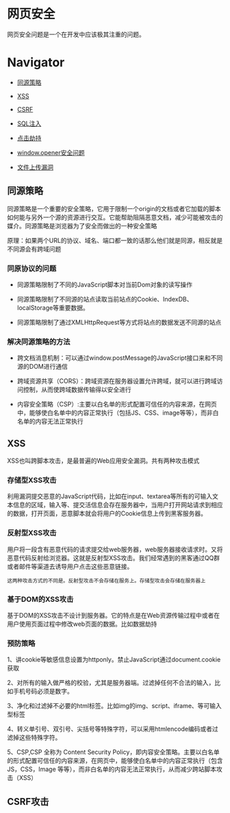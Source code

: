 # 网页安全

网页安全问题是一个在开发中应该极其注重的问题。

# Navigator

* [同源策略](#同源策略)

* [XSS](#XSS)

* [CSRF](#CSRF)

* [SQL注入](#SQL注入)

* [点击劫持](#点击劫持)

* [window.opener安全问题](#window.opener安全问题)

* [文件上传漏洞](#文件上传漏洞)


## 同源策略

同源策略是一个重要的安全策略，它用于限制一个origin的文档或者它加载的脚本如何能与另外一个源的资源进行交互。它能帮助阻隔恶意文档，减少可能被攻击的媒介。同源策略是浏览器为了安全而做出的一种安全策略

原理：如果两个URL的协议、域名、端口都一致的话那么他们就是同源，相反就是不同源会有跨域问题

### 同原协议的问题

* 同源策略限制了不同的JavaScript脚本对当前Dom对象的读写操作

* 同源策略限制了不同源的站点读取当前站点的Cookie、IndexDB、localStorage等重要数据。

* 同源策略限制了通过XMLHttpRequest等方式将站点的数据发送不同源的站点

### 解决同源策略的方法

* 跨文档消息机制：可以通过window.postMessage的JavaScript接口来和不同源的DOM进行通信

* 跨域资源共享（CORS）：跨域资源在服务器设置允许跨域，就可以进行跨域访问控制，从而使跨域数据传输得以安全进行

* 内容安全策略（CSP）:主要以白名单的形式配置可信任的内容来源，在网页中，能够使白名单中的内容正常执行（包括JS、CSS、image等等），而非白名单的内容无法正常执行

## XSS
XSS也叫跨脚本攻击，是最普遍的Web应用安全漏洞。共有两种攻击模式
### 存储型XSS攻击
利用漏洞提交恶意的JavaScript代码，比如在input、textarea等所有的可输入文本信息的区域，输入<script src="http://恶意网站"></script>等、提交活信息会存在服务器中，当用户打开网站请求到相应的数据，打开页面，恶意脚本就会将用户的Cookie信息上传到黑客服务器。

### 反射型XSS攻击
用户将一段含有恶意代码的请求提交给web服务器，web服务器接收请求时。又将恶意代码反射给浏览器。这就是反射型XSS攻击。我们经常遇到的黑客通过QQ群或者邮件等渠道去诱导用户点击这些恶意链接。

    这两种攻击方式的不同是。反射型攻击不会存储在服务上。存储型攻击会存储在服务器上

### 基于DOM的XSS攻击

基于DOM的XSS攻击不设计到服务器。它的特点是在Web资源传输过程中或者在用户使用页面过程中修改web页面的数据。比如数据劫持

### 预防策略

1、讲cookie等敏感信息设置为httponly。禁止JavaScript通过document.cookie获取

2、对所有的输入做严格的校验，尤其是服务器端。过滤掉任何不合法的输入，比如手机号码必须是数字。

3、净化和过滤掉不必要的html标签。比如img的img、script、iframe、等可输入型标签

4、转义单引号、双引号、尖括号等特殊字符，可以采用htmlencode编码或者过滤掉这些特殊字符。

5、CSP,CSP 全称为 Content Security Policy，即内容安全策略。主要以白名单的形式配置可信任的内容来源，在网页中，能够使白名单中的内容正常执行（包含 JS，CSS，Image 等等），而非白名单的内容无法正常执行，从而减少跨站脚本攻击（XSS）

## CSRF攻击
